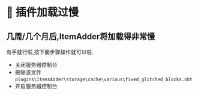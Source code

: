 # 🐌 插件加载过慢

## 几周/几个月后,ItemAdder将加载得非常慢

有手就行啦,按下面步骤操作就可以啦.

* 关闭服务器控制台
* 删除该文件 `plugins\ItemsAdder\storage\cache\various\fixed_glitched_blocks.nbt` 
* 开启服务器控制台

